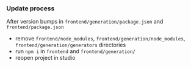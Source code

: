 ### Update process

After version bumps in `frontend/generation/package.json` and `frontend/package.json`

* remove `frontend/node_modules`, `frontend/generation/node_modules`, `frontend/generation/generators` directories
* run `npm i` in `frontend` and `frontend/generation/`
* reopen project in studio